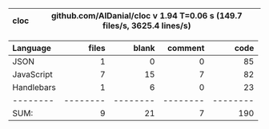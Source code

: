 cloc|github.com/AlDanial/cloc v 1.94  T=0.06 s (149.7 files/s, 3625.4 lines/s)
--- | ---

Language|files|blank|comment|code
:-------|-------:|-------:|-------:|-------:
JSON|1|0|0|85
JavaScript|7|15|7|82
Handlebars|1|6|0|23
--------|--------|--------|--------|--------
SUM:|9|21|7|190
